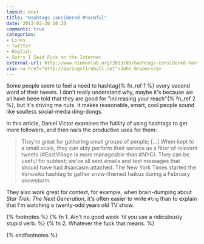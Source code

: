 ```yaml
---
layout: post
title: "Hashtags considered #harmful"
date: 2013-03-30 10:30
comments: true
categories: 
- Links
- Twitter
- English
- Sorry I Said Fuck on the Internet
external-url: http://www.niemanlab.org/2013/03/hashtags-considered-harmful/
via: <a href="http://daringsfireball.net">John Gruber</a>
---
```


Some people seem to feel a need to hashtag{% fn_ref 1 %} every second word of their tweets. I don't really understand why, maybe it's because we all have been told that they are good for "increasing your reach"{% fn_ref 2 %}, but it's driving me nuts. It makes reasonable, smart, cool people sound like soulless social-media ding-dongs.

In this article, Daniel Victor examines the futility of using hashtags to get more followers, and then nails the productive uses for them:

> They’re great for gathering small groups of people; [...] When kept to a small scale, they can ably perform their service as a filter of relevant tweets (#EastVillage is more manageable than #NYC). They can be useful for subtext; we’ve all sent emails and text messages that should have had #sarcasm attached. The New York Times started the #snowku hashtag to gather snow-themed haikus during a February snowstorm.

They also work great for context, for example, when brain-dumping about *Star Trek: The Next Generation*, it's often easier to write <code>#tng</code> than to explain that I'm watching a twenty-odd years old TV show.


{% footnotes %}
{% fn 1. Ain't no good week 'til you use a ridiculously stupid verb. %}
{% fn 2. Whatever the fuck that means.  %}

{% endfootnotes %}

